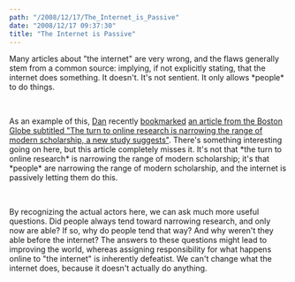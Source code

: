 ```yaml
---
path: "/2008/12/17/The_Internet_is_Passive" 
date: "2008/12/17 09:37:30" 
title: "The Internet is Passive" 
---
```

<p>Many articles about "the internet" are very wrong, and the flaws generally stem from a common source: implying, if not explicitly stating, that the internet does something. It doesn't. It's not sentient. It only allows *people* to do things.</p><br><p>As an example of this, <a href="http://bookowl.blogspot.com/">Dan</a> recently <a href="http://delicious.com/bookowl">bookmarked</a> <a href="http://www.boston.com/bostonglobe/ideas/articles/2008/11/23/group_think/">an article from the Boston Globe subtitled "The turn to online research is narrowing the range of modern scholarship, a new study suggests"</a>. There's something interesting going on here, but this article completely misses it. It's not that *the turn to online research* is narrowing the range of modern scholarship; it's that *people* are narrowing the range of modern scholarship, and the internet is passively letting them do this.</p><br><p>By recognizing the actual actors here, we can ask much more useful questions. Did people always tend toward narrowing research, and only now are able? If so, why do people tend that way? And why weren't they able before the internet? The answers to these questions might lead to improving the world, whereas assigning responsibility for what happens online to "the internet" is inherently defeatist. We can't change what the internet does, because it doesn't actually do anything.</p>
